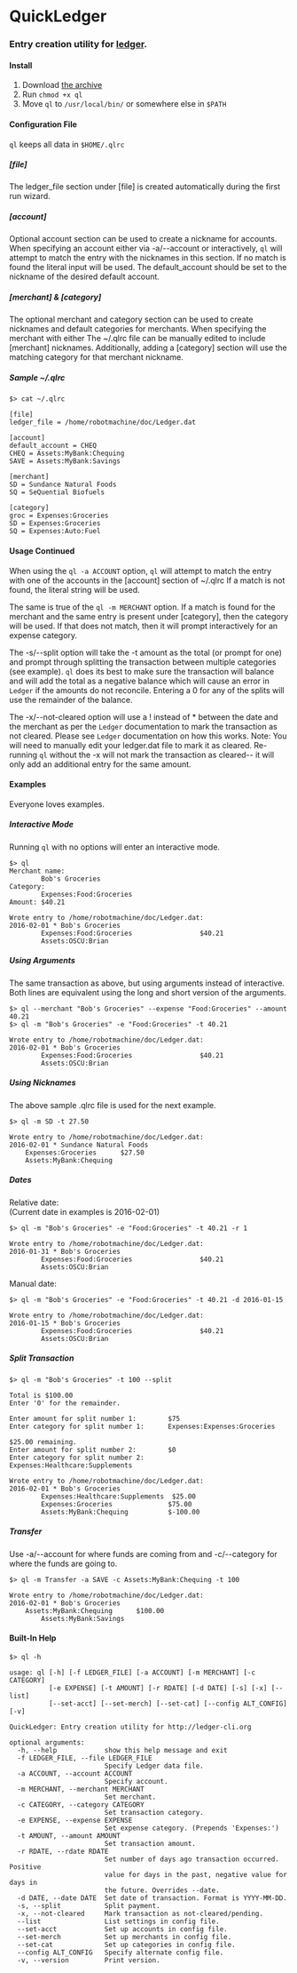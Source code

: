 # QuickLedger
### Entry creation utility for [ledger](http://ledger-cli.org/ "ledger").  

#### Install
1. Download [the archive](https://github.com/robotmachine/QuickLedger/tarball/master)
2. Run `chmod +x ql`
3. Move `ql` to `/usr/local/bin/` or somewhere else in `$PATH`
  
 
#### Configuration File  
`ql` keeps all data in `$HOME/.qlrc`  

##### [file]
The ledger_file section under [file] is created automatically during the first run wizard. 

##### [account]
Optional account section can be used to create a nickname for accounts. When specifying an account either via -a/--account or interactively, `ql` will attempt to match the entry with the nicknames in this section. If no match is found the literal input will be used. The default_account should be set to the nickname of the desired default account. 

##### [merchant] & [category]
The optional merchant and category section can be used to create nicknames and default categories for merchants. When specifying the merchant with either 
The ~/.qlrc file can be manually edited to include [merchant] nicknames. Additionally, adding a [category] section will use the matching category for that merchant nickname.

  
##### Sample ~/.qlrc
```
$> cat ~/.qlrc  
  
[file]  
ledger_file = /home/robotmachine/doc/Ledger.dat  
  
[account]
default_account = CHEQ 
CHEQ = Assets:MyBank:Chequing  
SAVE = Assets:MyBank:Savings  
  
[merchant]  
SD = Sundance Natural Foods  
SQ = SeQuential Biofuels  

[category]
groc = Expenses:Groceries
SD = Expenses:Groceries  
SQ = Expenses:Auto:Fuel  
```
  
#### Usage Continued
When using the `ql -a ACCOUNT` option, `ql` will attempt to match the entry with one of the accounts in the [account] section of ~/.qlrc If a match is not found, the literal string will be used.  
  
The same is true of the `ql -m MERCHANT` option. If a match is found for the merchant and the same entry is present under [category], then the category will be used. If that does not match, then it will prompt interactively for an expense category.  
  
The -s/--split option will take the -t amount as the total (or prompt for one) and prompt through splitting the transaction between multiple categories (see example). `ql` does its best to make sure the transaction will balance and will add the total as a negative balance which will cause an error in `Ledger` if the amounts do not reconcile. Entering a 0 for any of the splits will use the remainder of the balance.  
  
The -x/--not-cleared option will use a ! instead of * between the date and the merchant as per the `Ledger` documentation to mark the transaction as not cleared. Please see `Ledger` documentation on how this works. Note: You will need to manually edit your ledger.dat file to mark it as cleared. Re-running `ql` without the -x will not mark the transaction as cleared-- it will only add an additional entry for the same amount.  

#### Examples
Everyone loves examples.  
 
##### Interactive Mode
Running `ql` with no options will enter an interactive mode.  
```
$> ql
Merchant name:
        Bob's Groceries
Category:
        Expenses:Food:Groceries
Amount: $40.21

Wrote entry to /home/robotmachine/doc/Ledger.dat:
2016-02-01 * Bob's Groceries
        Expenses:Food:Groceries                 $40.21
        Assets:OSCU:Brian
 ```
 
##### Using Arguments
The same transaction as above, but using arguments instead of interactive.
Both lines are equivalent using the long and short version of the arguments.    
```
$> ql --merchant "Bob's Groceries" --expense "Food:Groceries" --amount 40.21
$> ql -m "Bob's Groceries" -e "Food:Groceries" -t 40.21
```
```
Wrote entry to /home/robotmachine/doc/Ledger.dat:
2016-02-01 * Bob's Groceries
        Expenses:Food:Groceries                 $40.21
        Assets:OSCU:Brian
```
##### Using Nicknames
The above sample .qlrc file is used for the next example.  
```
$> ql -m SD -t 27.50
```
```
Wrote entry to /home/robotmachine/doc/Ledger.dat:
2016-02-01 * Sundance Natural Foods  
	Expenses:Groceries		$27.50  
	Assets:MyBank:Chequing  
```

##### Dates
Relative date:  
(Current date in examples is 2016-02-01)
```
$> ql -m "Bob's Groceries" -e "Food:Groceries" -t 40.21 -r 1
```
```
Wrote entry to /home/robotmachine/doc/Ledger.dat:
2016-01-31 * Bob's Groceries
        Expenses:Food:Groceries                 $40.21
        Assets:OSCU:Brian
```
Manual date:  
```
$> ql -m "Bob's Groceries" -e "Food:Groceries" -t 40.21 -d 2016-01-15
```
```
Wrote entry to /home/robotmachine/doc/Ledger.dat:
2016-01-15 * Bob's Groceries
        Expenses:Food:Groceries                 $40.21
        Assets:OSCU:Brian
```

##### Split Transaction
```
$> ql -m "Bob's Groceries" -t 100 --split
```
```
Total is $100.00  
Enter '0' for the remainder.  
  
Enter amount for split number 1:        $75  
Enter category for split number 1:      Expenses:Expenses:Groceries  
  
$25.00 remaining.  
Enter amount for split number 2:        $0  
Enter category for split number 2:      Expenses:Healthcare:Supplements  
  
Wrote entry to /home/robotmachine/doc/Ledger.dat:  
2016-02-01 * Bob's Groceries
        Expenses:Healthcare:Supplements  $25.00    
        Expenses:Groceries              $75.00  
        Assets:MyBank:Chequing          $-100.00  
 ```
  
##### Transfer
Use -a/--account for where funds are coming from and -c/--category for where the funds are going to.  
```
$> ql -m Transfer -a SAVE -c Assets:MyBank:Chequing -t 100
```
```
Wrote entry to /home/robotmachine/doc/Ledger.dat:  
2016-02-01 * Bob's Groceries
	Assets:MyBank:Chequing		$100.00
        Assets:MyBank:Savings
```

#### Built-In Help
```
$> ql -h
```
```
usage: ql [-h] [-f LEDGER_FILE] [-a ACCOUNT] [-m MERCHANT] [-c CATEGORY]
          [-e EXPENSE] [-t AMOUNT] [-r RDATE] [-d DATE] [-s] [-x] [--list]
          [--set-acct] [--set-merch] [--set-cat] [--config ALT_CONFIG] [-v]

QuickLedger: Entry creation utility for http://ledger-cli.org

optional arguments:
  -h, --help            show this help message and exit
  -f LEDGER_FILE, --file LEDGER_FILE
                        Specify Ledger data file.
  -a ACCOUNT, --account ACCOUNT
                        Specify account.
  -m MERCHANT, --merchant MERCHANT
                        Set merchant.
  -c CATEGORY, --category CATEGORY
                        Set transaction category.
  -e EXPENSE, --expense EXPENSE
                        Set expense category. (Prepends 'Expenses:')
  -t AMOUNT, --amount AMOUNT
                        Set transaction amount.
  -r RDATE, --rdate RDATE
                        Set number of days ago transaction occurred. Positive
                        value for days in the past, negative value for days in
                        the future. Overrides --date.
  -d DATE, --date DATE  Set date of transaction. Format is YYYY-MM-DD.
  -s, --split           Split payment.
  -x, --not-cleared     Mark transaction as not-cleared/pending.
  --list                List settings in config file.
  --set-acct            Set up accounts in config file.
  --set-merch           Set up merchants in config file.
  --set-cat             Set up categories in config file.
  --config ALT_CONFIG   Specify alternate config file.
  -v, --version         Print version.
```
